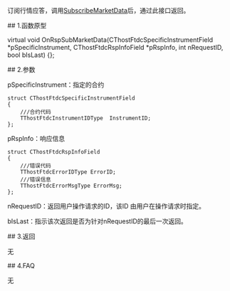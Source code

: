 <p>订阅行情应答，调用<a href="../../CTHOSTFTDCMDAPI/SUBSCRIBEMARKETDATA/">SubscribeMarketData</a>后，通过此接口返回。</p>
<span class="anchor" id="e832c9af-85cd-4508-86fd-2aa859f41ae1"></span>
## 1.函数原型
<p>virtual void OnRspSubMarketData(CThostFtdcSpecificInstrumentField *pSpecificInstrument, CThostFtdcRspInfoField *pRspInfo, int nRequestID, bool bIsLast) {};</p>
<span class="anchor" id="6470ecfb-e2aa-491d-b587-bf64bec88372"></span>
## 2.参数
<p>pSpecificInstrument：指定的合约</p>
<pre><code>struct CThostFtdcSpecificInstrumentField
{
    ///合约代码
    TThostFtdcInstrumentIDType  InstrumentID;
};
</code></pre>
<p>pRspInfo：响应信息</p>
<pre><code>struct CThostFtdcRspInfoField
{
    ///错误代码
    TThostFtdcErrorIDType ErrorID;
    ///错误信息
    TThostFtdcErrorMsgType ErrorMsg;
};
</code></pre>
<p>nRequestID：返回用户操作请求的ID，该ID 由用户在操作请求时指定。</p>
<p>bIsLast：指示该次返回是否为针对nRequestID的最后一次返回。</p>
<span class="anchor" id="dd5b39d2-ed15-4969-a6fa-be56397ca725"></span>
## 3.返回
<p>无</p>
<span class="anchor" id="e8a2f077-d234-40c6-bf65-c5f0cd23eef4"></span>
## 4.FAQ
<p>无</p>
